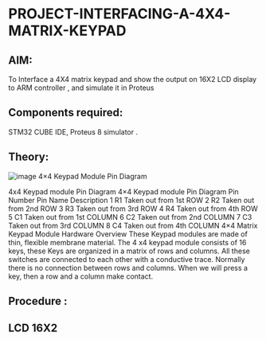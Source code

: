 # PROJECT-INTERFACING-A-4X4-MATRIX-KEYPAD
## AIM:
To Interface a 4X4 matrix keypad and show the output on 16X2 LCD display to ARM controller , and simulate it in Proteus
## Components required:
STM32 CUBE IDE, Proteus 8 simulator .
## Theory:

![image](https://github.com/user-attachments/assets/bd6d6ca8-3918-4947-97cf-f688710776d8)
4×4 Keypad Module Pin Diagram

4x4 Keypad module Pin Diagram 4×4 Keypad module Pin Diagram Pin Number Pin Name
Description 1 R1 Taken out from 1st ROW 2 R2 Taken out from 2nd ROW 3 R3 Taken out
from 3rd ROW 4 R4 Taken out from 4th ROW 5 C1 Taken out from 1st COLUMN 6 C2 Taken
out from 2nd COLUMN 7 C3 Taken out from 3rd COLUMN 8 C4 Taken out from 4th COLUMN 
4×4 Matrix Keypad Module Hardware Overview These Keypad modules are made of thin,
flexible membrane material. The 4 x4 keypad module consists of 16 keys, these Keys are
organized in a matrix of rows and columns. All these switches are connected to each other
with a conductive trace. Normally there is no connection between rows and columns. When 
we will press a key, then a row and a column make contact.

## Procedure :

## LCD 16X2

